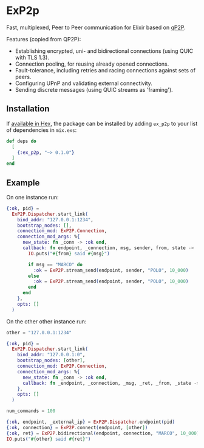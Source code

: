 # ExP2p

Fast, multiplexed, Peer to Peer communication for Elixir based on [qP2P](https://github.com/maidsafe/qp2p).

Features (copied from QP2P):


* Establishing encrypted, uni- and bidirectional connections (using QUIC with TLS 1.3).
* Connection pooling, for reusing already opened connections.
* Fault-tolerance, including retries and racing connections against sets of peers.
* Configuring UPnP and validating external connectivity.
* Sending discrete messages (using QUIC streams as 'framing').


## Installation

If [available in Hex](https://hex.pm/docs/publish), the package can be installed
by adding `ex_p2p` to your list of dependencies in `mix.exs`:

```elixir
def deps do
  [
    {:ex_p2p, "~> 0.1.0"}
  ]
end
```

## Example

On one instance run:

```elixir
{:ok, pid} =
  ExP2P.Dispatcher.start_link(
    bind_addr: "127.0.0.1:1234",
    bootstrap_nodes: [],
    connection_mod: ExP2P.Connection,
    connection_mod_args: %{
      new_state: fn _conn -> :ok end,
      callback: fn endpoint, _connection, msg, sender, from, state ->
        IO.puts("#{from} said #{msg}")

        if msg == "MARCO" do
          :ok = ExP2P.stream_send(endpoint, sender, "POLO", 10_000)
        else
          :ok = ExP2P.stream_send(endpoint, sender, "POLO", 10_000)
        end
      end
    },
    opts: []
  )
```

On the other other instance run:

```elixir
other = "127.0.0.1:1234"

{:ok, pid} =
  ExP2P.Dispatcher.start_link(
    bind_addr: "127.0.0.1:0",
    bootstrap_nodes: [other],
    connection_mod: ExP2P.Connection,
    connection_mod_args: %{
      new_state: fn _conn -> :ok end,
      callback: fn _endpoint, _connection, _msg, _ret, _from, _state -> :ok end
    },
    opts: []
  )

num_commands = 100

{:ok, endpoint, _external_ip} = ExP2P.Dispatcher.endpoint(pid)
{:ok, connection} = ExP2P.connect(endpoint, [other])
{:ok, ret} = ExP2P.bidirectional(endpoint, connection, "MARCO", 10_000)
IO.puts("#{other} said #{ret}")
```